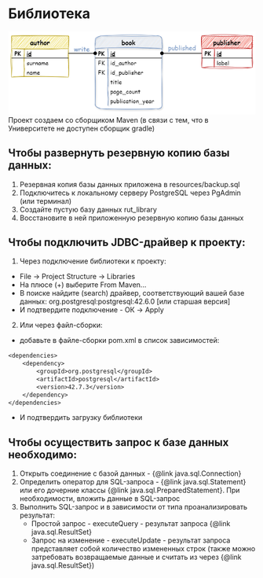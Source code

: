 # Библиотека
![er-model](src/main/resources/er-model.library.png)
Проект создаем со сборщиком Maven (в связи с тем, что в Университете не доступен сборщик gradle)

## Чтобы развернуть резервную копию базы данных:
1) Резервная копия базы данных приложена в resources/backup.sql
2) Подключитесь к локальному серверу PostgreSQL через PgAdmin (или терминал)
3) Создайте пустую базу данных rut_library
4) Восстановите в ней приложенную резервную копию базы данных

## Чтобы подключить JDBC-драйвер к проекту:
1) Через подключение библиотеки к проекту:
* File -> Project Structure -> Libraries
* На плюсе (+) выберите From Maven...
* В поиске найдите (search) драйвер, соответствующий вашей базе данных: org.postgresql:postgresql:42.6.0 [или старшая версия]
* И подтвердите подключение - ОК -> Apply

2) Или через файл-сборки:
* добавьте в файле-сборки pom.xml в список зависимостей:
```
<dependencies>
    <dependency>
        <groupId>org.postgresql</groupId>
        <artifactId>postgresql</artifactId>
        <version>42.7.3</version>
    </dependency>
</dependencies>
```
* И подтвердить загрузку библиотеки

## Чтобы осуществить запрос к базе данных необходимо:
1) Открыть соединение с базой данных - {@link java.sql.Connection}
2) Определить оператор для SQL-запроса - {@link java.sql.Statement} или его дочерние классы {@link java.sql.PreparedStatement}. При необходимости, вложить данные в SQL-запрос
3) Выполнить SQL-запрос и в зависимости от типа проанализировать результат:
    + Простой запрос - executeQuery - результат запроса {@link java.sql.ResultSet}
    + Запрос на изменение - executeUpdate - результат запроса представляет собой количество измененных строк (также можно затребовать возвращаемые данные и считать из через {@link java.sql.ResultSet})
